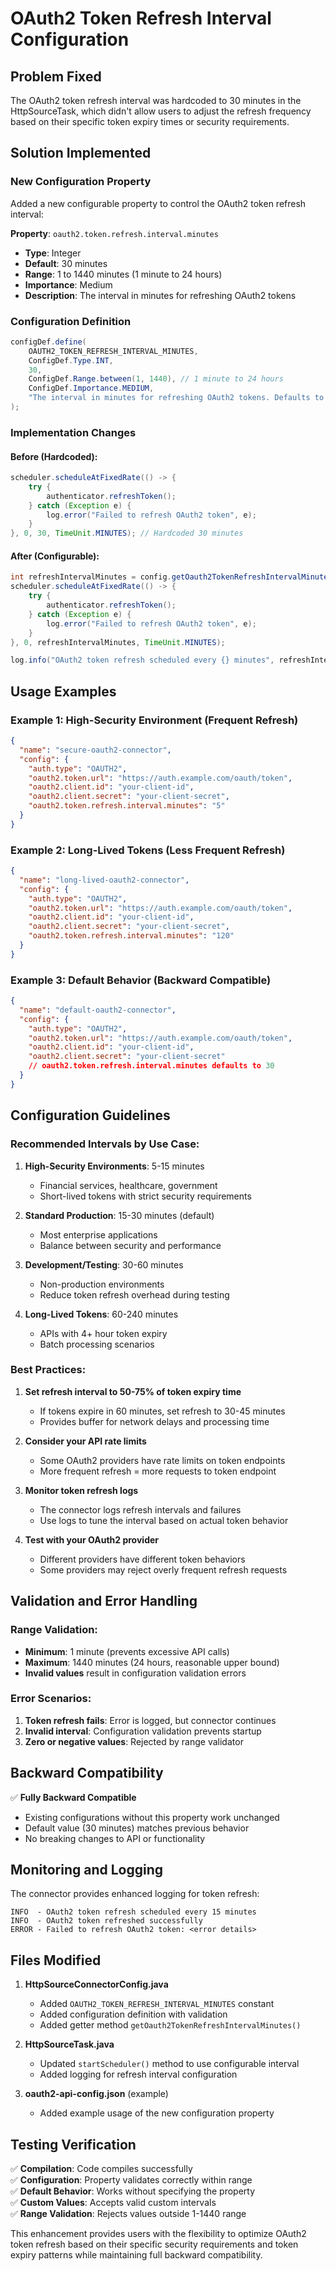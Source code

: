 # OAuth2 Token Refresh Interval Configuration

## Problem Fixed
The OAuth2 token refresh interval was hardcoded to 30 minutes in the HttpSourceTask, which didn't allow users to adjust the refresh frequency based on their specific token expiry times or security requirements.

## Solution Implemented

### New Configuration Property
Added a new configurable property to control the OAuth2 token refresh interval:

**Property**: `oauth2.token.refresh.interval.minutes`
- **Type**: Integer
- **Default**: 30 minutes
- **Range**: 1 to 1440 minutes (1 minute to 24 hours)
- **Importance**: Medium
- **Description**: The interval in minutes for refreshing OAuth2 tokens

### Configuration Definition
```java
configDef.define(
    OAUTH2_TOKEN_REFRESH_INTERVAL_MINUTES,
    ConfigDef.Type.INT,
    30,
    ConfigDef.Range.between(1, 1440), // 1 minute to 24 hours
    ConfigDef.Importance.MEDIUM,
    "The interval in minutes for refreshing OAuth2 tokens. Defaults to 30 minutes"
);
```

### Implementation Changes

#### Before (Hardcoded):
```java
scheduler.scheduleAtFixedRate(() -> {
    try {
        authenticator.refreshToken();
    } catch (Exception e) {
        log.error("Failed to refresh OAuth2 token", e);
    }
}, 0, 30, TimeUnit.MINUTES); // Hardcoded 30 minutes
```

#### After (Configurable):
```java
int refreshIntervalMinutes = config.getOauth2TokenRefreshIntervalMinutes();
scheduler.scheduleAtFixedRate(() -> {
    try {
        authenticator.refreshToken();
    } catch (Exception e) {
        log.error("Failed to refresh OAuth2 token", e);
    }
}, 0, refreshIntervalMinutes, TimeUnit.MINUTES);

log.info("OAuth2 token refresh scheduled every {} minutes", refreshIntervalMinutes);
```

## Usage Examples

### Example 1: High-Security Environment (Frequent Refresh)
```json
{
  "name": "secure-oauth2-connector",
  "config": {
    "auth.type": "OAUTH2",
    "oauth2.token.url": "https://auth.example.com/oauth/token",
    "oauth2.client.id": "your-client-id",
    "oauth2.client.secret": "your-client-secret",
    "oauth2.token.refresh.interval.minutes": "5"
  }
}
```

### Example 2: Long-Lived Tokens (Less Frequent Refresh)
```json
{
  "name": "long-lived-oauth2-connector",
  "config": {
    "auth.type": "OAUTH2",
    "oauth2.token.url": "https://auth.example.com/oauth/token",
    "oauth2.client.id": "your-client-id",
    "oauth2.client.secret": "your-client-secret",
    "oauth2.token.refresh.interval.minutes": "120"
  }
}
```

### Example 3: Default Behavior (Backward Compatible)
```json
{
  "name": "default-oauth2-connector",
  "config": {
    "auth.type": "OAUTH2",
    "oauth2.token.url": "https://auth.example.com/oauth/token",
    "oauth2.client.id": "your-client-id",
    "oauth2.client.secret": "your-client-secret"
    // oauth2.token.refresh.interval.minutes defaults to 30
  }
}
```

## Configuration Guidelines

### Recommended Intervals by Use Case:

1. **High-Security Environments**: 5-15 minutes
   - Financial services, healthcare, government
   - Short-lived tokens with strict security requirements

2. **Standard Production**: 15-30 minutes (default)
   - Most enterprise applications
   - Balance between security and performance

3. **Development/Testing**: 30-60 minutes
   - Non-production environments
   - Reduce token refresh overhead during testing

4. **Long-Lived Tokens**: 60-240 minutes
   - APIs with 4+ hour token expiry
   - Batch processing scenarios

### Best Practices:

1. **Set refresh interval to 50-75% of token expiry time**
   - If tokens expire in 60 minutes, set refresh to 30-45 minutes
   - Provides buffer for network delays and processing time

2. **Consider your API rate limits**
   - Some OAuth2 providers have rate limits on token endpoints
   - More frequent refresh = more requests to token endpoint

3. **Monitor token refresh logs**
   - The connector logs refresh intervals and failures
   - Use logs to tune the interval based on actual token behavior

4. **Test with your OAuth2 provider**
   - Different providers have different token behaviors
   - Some providers may reject overly frequent refresh requests

## Validation and Error Handling

### Range Validation:
- **Minimum**: 1 minute (prevents excessive API calls)
- **Maximum**: 1440 minutes (24 hours, reasonable upper bound)
- **Invalid values** result in configuration validation errors

### Error Scenarios:
1. **Token refresh fails**: Error is logged, but connector continues
2. **Invalid interval**: Configuration validation prevents startup
3. **Zero or negative values**: Rejected by range validator

## Backward Compatibility

✅ **Fully Backward Compatible**
- Existing configurations without this property work unchanged
- Default value (30 minutes) matches previous behavior
- No breaking changes to API or functionality

## Monitoring and Logging

The connector provides enhanced logging for token refresh:

```
INFO  - OAuth2 token refresh scheduled every 15 minutes
INFO  - OAuth2 token refreshed successfully
ERROR - Failed to refresh OAuth2 token: <error details>
```

## Files Modified

1. **HttpSourceConnectorConfig.java**
   - Added `OAUTH2_TOKEN_REFRESH_INTERVAL_MINUTES` constant
   - Added configuration definition with validation
   - Added getter method `getOauth2TokenRefreshIntervalMinutes()`

2. **HttpSourceTask.java**
   - Updated `startScheduler()` method to use configurable interval
   - Added logging for refresh interval configuration

3. **oauth2-api-config.json** (example)
   - Added example usage of the new configuration property

## Testing Verification

✅ **Compilation**: Code compiles successfully  
✅ **Configuration**: Property validates correctly within range  
✅ **Default Behavior**: Works without specifying the property  
✅ **Custom Values**: Accepts valid custom intervals  
✅ **Range Validation**: Rejects values outside 1-1440 range  

This enhancement provides users with the flexibility to optimize OAuth2 token refresh based on their specific security requirements and token expiry patterns while maintaining full backward compatibility.